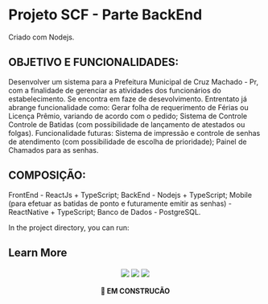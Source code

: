 # Projeto SCF - Parte BackEnd

 Criado com Nodejs.

## OBJETIVO E FUNCIONALIDADES:
  Desenvolver um sistema para a Prefeitura Municipal de Cruz Machado - Pr, com a finalidade de gerenciar as atividades dos funcionários do estabelecimento.
  Se encontra em faze de desevolvimento. Entrentato já abrange funcionalidade como:
    Gerar folha de requerimento de Férias ou Licença Prêmio, variando de acordo com o pedido;
    Sistema de Controle Controle de Batidas (com possibilidade de lançamento de atestados ou folgas).
  Funcionalidade futuras:
    Sistema de impressão e controle de senhas de atendimento (com possibilidade de escolha de prioridade);
    Painel de Chamados para as senhas.

## COMPOSIÇÃO:
  FrontEnd - ReactJs + TypeScript;
  BackEnd - Nodejs + TypeScript;
  Mobile (para efetuar as batidas de ponto e futuramente emitir as senhas) - ReactNative + TypeScript;
  Banco de Dados - PostgreSQL.

In the project directory, you can run:

## Learn More

<p align="center">
  <img align="center" src="https://img.shields.io/github/issues/GuigaLn/frontend_scf"/>
  <img align="center" src="https://img.shields.io/github/forks/GuigaLn/frontend_scf"/>
  <img align="center" src="https://img.shields.io/github/stars/GuigaLn/frontend_scf"/>
</p>

<h4 align="center"> 
	 🚀 EM CONSTRUCÃO
</h4>
